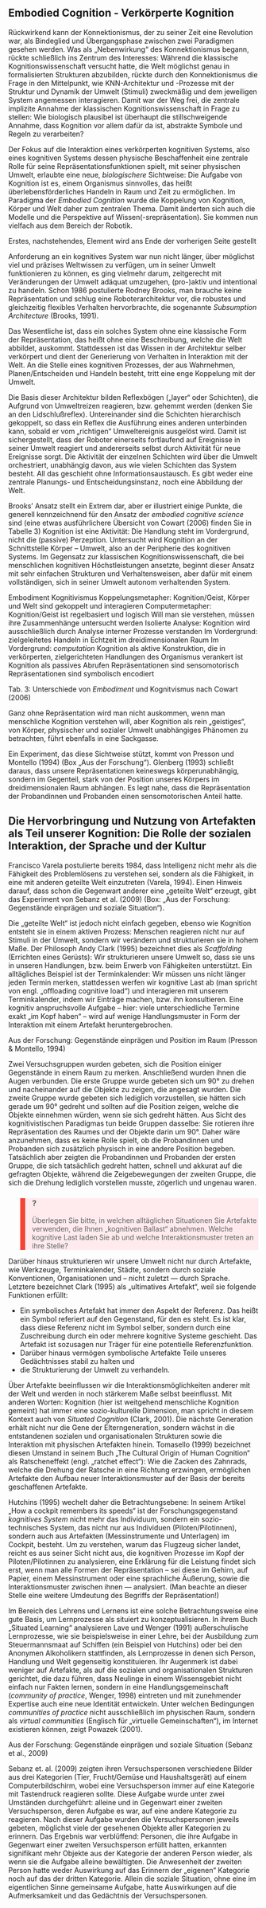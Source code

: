 ## Embodied Cognition - Verkörperte Kognition

Rückwirkend kann der Konnektionismus, der zu seiner Zeit eine Revolution war, als Bindeglied und Übergangsphase zwischen zwei Paradigmen gesehen werden. Was als „Nebenwirkung“ des Konnektionismus begann, rückte schließlich ins Zentrum des Interesses: Während die klassische Kognitionswissenschaft versucht hatte, die Welt möglichst genau in formalisierten Strukturen abzubilden, rückte durch den Konnektionismus die Frage in den Mittelpunkt, wie KNN-Architektur und -Prozesse mit der Struktur und Dynamik der Umwelt (Stimuli) zweckmäßig und dem jeweiligen System angemessen interagieren. Damit war der Weg frei, die zentrale implizite Annahme der klassischen Kognitionswissenschaft in Frage zu stellen: Wie biologisch plausibel ist überhaupt die stillschweigende Annahme, dass Kognition vor allem dafür da ist, abstrakte Symbole und Regeln zu verarbeiten?

Der Fokus auf die Interaktion eines verkörperten kognitiven Systems, also eines kognitiven Systems dessen physische Beschaffenheit eine zentrale Rolle für seine Repräsentationsfunktionen spielt, mit seiner physischen Umwelt, erlaubte eine neue, *biologischere* Sichtweise: Die Aufgabe von Kognition ist es, einem Organismus sinnvolles, das heißt überlebensförderliches Handeln in Raum und Zeit zu ermöglichen. Im Paradigma der *Embodied Cognition* wurde die Koppelung von Kognition, Körper und Welt daher zum zentralen Thema. Damit änderten sich auch die Modelle und die Perspektive auf Wissen(-srepräsentation). Sie kommen nun vielfach aus dem Bereich der Robotik.

Erstes, nachstehendes, Element wird ans Ende der vorherigen Seite gestellt

Anforderung an ein kognitives System war nun nicht länger, über möglichst viel und präzises Weltwissen zu verfügen, um in seiner Umwelt funktionieren zu können, es ging vielmehr darum, zeitgerecht mit Veränderungen der Umwelt adäquat umzugehen, (pro-)aktiv und intentional zu handeln. Schon 1986 postulierte Rodney Brooks, man brauche keine Repräsentation und schlug eine Roboterarchitektur vor, die robustes und gleichzeitig flexibles Verhalten hervorbrachte, die sogenannte *Subsumption Architecture* (Brooks, 1991).

Das Wesentliche ist, dass ein solches System ohne eine klassische Form der Repräsentation, das heißt ohne eine Beschreibung, welche die Welt abbildet, auskommt. Stattdessen ist das Wissen in der Architektur selber verkörpert und dient der Generierung von Verhalten in Interaktion mit der Welt. An die Stelle eines kognitiven Prozesses, der aus Wahrnehmen, Planen/Entscheiden und Handeln besteht, tritt eine enge Koppelung mit der Umwelt.

Die Basis dieser Architektur bilden Reflexbögen („layer“ oder Schichten), die Aufgrund von Umweltreizen reagieren, bzw. gehemmt werden (denken Sie an den Lidschlußreflex). Untereinander sind die Schichten hierarchisch gekoppelt, so dass ein Reflex die Ausführung eines anderen unterbinden kann, sobald er vom „richtigen“ Umweltereignis ausgelöst wird. Damit ist sichergestellt, dass der Roboter einerseits fortlaufend auf Ereignisse in seiner Umwelt reagiert und andererseits selbst durch Aktivität für neue Ereignisse sorgt. Die Aktivität der einzelnen Schichten wird über die Umwelt orchestriert, unabhängig davon, aus wie vielen Schichten das System besteht. All das geschieht ohne Informationsaustausch. Es gibt weder eine zentrale Planungs- und Entscheidungsinstanz, noch eine Abbildung der Welt.

Brooks’ Ansatz stellt ein Extrem dar, aber er illustriert einige Punkte, die generell kennzeichnend für den Ansatz der *embodied cognitive science* sind (eine etwas ausführlichere Übersicht von Cowart (2006) finden Sie in Tabelle 3) Kognition ist eine Aktivität: Die Handlung steht im Vordergrund, nicht die (passive) Perzeption. Untersucht wird Kognition an der Schnittstelle Körper – Umwelt, also an der Peripherie des kognitiven Systems. Im Gegensatz zur klassischen Kognitionswissenschaft, die bei menschlichen kognitiven Höchstleistungen ansetzte, beginnt dieser Ansatz mit sehr einfachen Strukturen und Verhaltensweisen, aber dafür mit einem vollständigen, sich in seiner Umwelt autonom verhaltenden System.

Embodiment Kognitivismus Koppelungsmetapher: Kognition/Geist, Körper und Welt sind gekoppelt und interagieren Computermetapher: Kognition/Geist ist regelbasiert und logisch Will man sie verstehen, müssen ihre Zusammenhänge untersucht werden Isolierte Analyse: Kognition wird ausschließlich durch Analyse interner Prozesse verstanden Im Vordergrund: zielgeleitetes Handeln in Echtzeit im dreidimensionalen Raum Im Vordergrund: *computation* Kognition als aktive Konstruktion, die in verkörperten, zielgerichteten Handlungen des Organismus verankert ist Kognition als passives Abrufen Repräsentationen sind sensomotorisch Repräsentationen sind symbolisch encodiert

</blockquote>

Tab. 3: Unterschiede von *Embodiment* und Kognitvismus nach Cowart (2006)

Ganz ohne Repräsentation wird man nicht auskommen, wenn man menschliche Kognition verstehen will, aber Kognition als rein „geistiges“, von Körper, physischer und sozialer Umwelt unabhängiges Phänomen zu betrachten, führt ebenfalls in eine Sackgasse.

Ein Experiment, das diese Sichtweise stützt, kommt von Presson und Montello (1994) (Box „Aus der Forschung“). Glenberg (1993) schließt daraus, dass unsere Repräsentationen keineswegs körperunabhängig, sondern im Gegenteil, stark von der Position unseres Körpers im dreidimensionalen Raum abhängen. Es legt nahe, dass die Repräsentation der Probandinnen und Probanden einen sensomotorischen Anteil hatte.

## Die Hervorbringung und Nutzung von Artefakten als Teil unserer Kognition: Die Rolle der sozialen Interaktion, der Sprache und der Kultur

Francisco Varela postulierte bereits 1984, dass Intelligenz nicht mehr als die Fähigkeit des Problemlösens zu verstehen sei, sondern als die Fähigkeit, in eine mit anderen geteilte Welt einzutreten (Varela, 1994). Einen Hinweis darauf, dass schon die Gegenwart anderer eine „geteilte Welt“ erzeugt, gibt das Experiment von Sebanz et al. (2009) (Box: „Aus der Forschung: Gegenstände einprägen und soziale Situation“).

Die „geteilte Welt“ ist jedoch nicht einfach gegeben, ebenso wie Kognition entsteht sie in einem aktiven Prozess: Menschen reagieren nicht nur auf Stimuli in der Umwelt, sondern wir verändern und strukturieren sie in hohem Maße. Der Philosoph Andy Clark (1995) bezeichnet dies als *Scaffolding* (Errichten eines Gerüsts): Wir strukturieren unsere Umwelt so, dass sie uns in unseren Handlungen, bzw. beim Erwerb von Fähigkeiten unterstützt. Ein alltägliches Beispiel ist der Terminkalender: Wir müssen uns nicht länger jeden Termin merken, stattdessen werfen wir kognitive Last ab (man spricht von engl. „offloading cognitive load“) und interagieren mit unserem Terminkalender, indem wir Einträge machen, bzw. ihn konsultieren. Eine kognitiv anspruchsvolle Aufgabe – hier: viele unterschiedliche Termine exakt „im Kopf haben“ – wird auf wenige Handlungsmuster in Form der Interaktion mit einem Artefakt heruntergebrochen.

Aus der Forschung: Gegenstände einprägen und Position im Raum (Presson &amp; Montello, 1994)

Zwei Versuchsgruppen wurden gebeten, sich die Position einiger Gegenstände in einem Raum zu merken. Anschließend wurden ihnen die Augen verbunden. Die erste Gruppe wurde gebeten sich um 90° zu drehen und nacheinander auf die Objekte zu zeigen, die angesagt wurden. Die zweite Gruppe wurde gebeten sich lediglich vorzustellen, sie hätten sich gerade um 90° gedreht und sollten auf die Position zeigen, welche die Objekte einnehmen würden, wenn sie sich gedreht hätten. Aus Sicht des kognitivistischen Paradigmas tun beide Gruppen dasselbe: Sie rotieren ihre Repräsentation des Raumes und der Objekte darin um 90°. Daher wäre anzunehmen, dass es keine Rolle spielt, ob die Probandinnen und Probanden sich zusätzlich physisch in eine andere Position begeben. Tatsächlich aber zeigten die Probandinnen und Probanden der ersten Gruppe, die sich tatsächlich gedreht hatten, schnell und akkurat auf die gefragten Objekte, während die Zeigebewegungen der zweiten Gruppe, die sich die Drehung lediglich vorstellen musste, zögerlich und ungenau waren.

</blockquote>

<blockquote style="background: #FFEBEE; border-left: 10px solid #F44336">

### ?

Überlegen Sie bitte, in welchen alltäglichen Situationen Sie Artefakte verwenden, die Ihnen „kognitiven Ballast“ abnehmen. Welche kognitive Last laden Sie ab und welche Interaktionsmuster treten an ihre Stelle?

</blockquote>

Darüber hinaus strukturieren wir unsere Umwelt nicht nur durch Artefakte, wie Werkzeuge, Terminkalender, Städte, sondern durch soziale Konventionen, Organisationen und – nicht zuletzt — durch Sprache. Letztere bezeichnet Clark (1995) als „ultimatives Artefakt“, weil sie folgende Funktionen erfüllt:

- Ein symbolisches Artefakt hat immer den Aspekt der Referenz. Das heißt ein Symbol referiert auf den Gegenstand, für den es steht. Es ist klar, dass diese Referenz nicht im Symbol selber, sondern durch eine Zuschreibung durch ein oder mehrere kognitive Systeme geschieht. Das Artefakt ist sozusagen nur Träger für eine potentielle Referenzfunktion.
- Darüber hinaus vermögen symbolische Artefakte Teile unseres Gedächtnisses stabil zu halten und
- die Strukturierung der Umwelt zu verhandeln.

Über Artefakte beeinflussen wir die Interaktionsmöglichkeiten anderer mit der Welt und werden in noch stärkerem Maße selbst beeinflusst. Mit anderen Worten: Kognition (hier ist weitgehend menschliche Kognition gemeint) hat immer eine sozio-kulturelle Dimension, man spricht in diesem Kontext auch von *Situated Cognition* (Clark, 2001). Die nächste Generation erhält nicht nur die Gene der Elterngeneration, sondern wächst in die entstandenen sozialen und organisationalen Strukturen sowie die Interaktion mit physischen Artefakten hinein. Tomasello (1999) bezeichnet diesen Umstand in seinem Buch „The Cultural Origin of Human Cognition“ als Ratscheneffekt (engl. „ratchet effect“): Wie die Zacken des Zahnrads, welche die Drehung der Ratsche in eine Richtung erzwingen, ermöglichen Artefakte den Aufbau neuer Interaktionsmuster auf der Basis der bereits geschaffenen Artefakte.

Hutchins (1995) wechelt daher die Betrachtungsebene: In seinem Artikel „How a cockpit remembers its speeds“ ist der Forschungsgegenstand *kognitives System* nicht mehr das Individuum, sondern ein sozio-technisches System, das nicht nur aus Individuen (Piloten/Pilotinnen), sondern auch aus Artefakten (Messinstrumente und Unterlagen) im Cockpit, besteht. Um zu verstehen, warum das Flugzeug sicher landet, reicht es aus seiner Sicht nicht aus, die kognitiven Prozesse im Kopf der Piloten/Pilotinnen zu analysieren, eine Erklärung für die Leistung findet sich erst, wenn man alle Formen der Repräsentation – sei diese im Gehirn, auf Papier, einem Messinstrument oder eine sprachliche Äußerung, sowie die Interaktionsmuster zwischen ihnen — analysiert. (Man beachte an dieser Stelle eine weitere Umdeutung des Begriffs der Repräsentation!)

Im Bereich des Lehrens und Lernens ist eine solche Betrachtungsweise eine gute Basis, um Lernprozesse als situiert zu konzeptualisieren. In ihrem Buch „Situated Learning“ analysieren Lave und Wenger (1991) außerschulische Lernprozesse, wie sie beispielsweise in einer Lehre, bei der Ausbildung zum Steuermannsmaat auf Schiffen (ein Beispiel von Hutchins) oder bei den Anonymen Alkoholikern stattfinden, als Lernprozesse in denen sich Person, Handlung und Welt gegenseitig konstituieren. Ihr Augenmerk ist dabei weniger auf Artefakte, als auf die sozialen und organisationalen Strukturen gerichtet, die dazu führen, dass Neulinge in einem Wissensgebiet nicht einfach nur Fakten lernen, sondern in eine Handlungsgemeinschaft (*community of practice*, Wenger, 1998) eintreten und mit zunehmender Expertise auch eine neue Identität entwickeln. Unter welchen Bedingungen *communities of practice* nicht ausschließlich im physischen Raum, sondern als *virtual communities* (Englisch für „virtuelle Gemeinschaften“), im Internet existieren können, zeigt Powazek (2001).

Aus der Forschung: Gegenstände einprägen und soziale Situation (Sebanz et al., 2009)

Sebanz et. al. (2009) zeigten ihren Versuchspersonen verschiedene Bilder aus drei Kategorien (Tier, Frucht/Gemüse und Haushaltsgerät) auf einem Computerbildschirm, wobei eine Versuchsperson immer auf eine Kategorie mit Tastendruck reagieren sollte. Diese Aufgabe wurde unter zwei Umständen durchgeführt: alleine und in Gegenwart einer zweiten Versuchsperson, deren Aufgabe es war, auf eine andere Kategorie zu reagieren. Nach dieser Aufgabe wurden die Versuchspersonen jeweils gebeten, möglichst viele der gesehenen Objekte aller Kategorien zu erinnern. Das Ergebnis war verblüffend: Personen, die ihre Aufgabe in Gegenwart einer zweiten Versuchsperson erfüllt hatten, erkannten signifikant mehr Objekte aus der Kategorie der anderen Person wieder, als wenn sie die Aufgabe alleine bewältigten. Die Anwesenheit der zweiten Person hatte weder Auswirkung auf das Erinnern der „eigenen“ Kategorie noch auf das der dritten Kategorie. Allein die soziale Situation, ohne eine im eigentlichen Sinne gemeinsame Aufgabe, hatte Auswirkungen auf die Aufmerksamkeit und das Gedächtnis der Versuchspersonen.

</blockquote>
